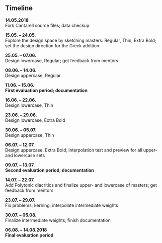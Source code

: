 ## Timeline

**14.05.2018**<br />
Fork Cantarell source files; data checkup

**15.05. – 24.05.**<br />
Explore the design space by sketching masters: Regular, Thin, Extra Bold; set the design direction for the Greek addition

**25.05. – 07.06.**<br />
Design lowercase, Regular; get feedback from mentors

**08.06. – 14.06.**<br />
Design uppercase, Regular

**11.06. – 15.06.**<br />
**First evaluation period; documentation**

**16.06. – 22.06.**<br />
Design lowercase, Thin

**23.06. – 29.06.**<br />
Design lowercase, Extra Bold

**30.06. – 05.07.**<br />
Design uppercase, Thin

**06.07. – 12.07.**<br />
Design uppercase, Extra Bold; interpolation test and preview for all upper- and lowercase sets

**09.07. – 13.07.**<br />
**Second evaluation period; documentation**

**14.07. – 22.07.**<br />
Add Polytonic diacritics and finalize upper- and lowercase of masters; get feedback from mentors

**23.07. – 29.07.**<br />
Fix problems; kerning; interpolate intermediate weights

**30.07. – 05.08.**<br />
Finalize intermediate weights; finish documentation

**06.08. – 14.08.2018**<br />
**Final evaluation period**
